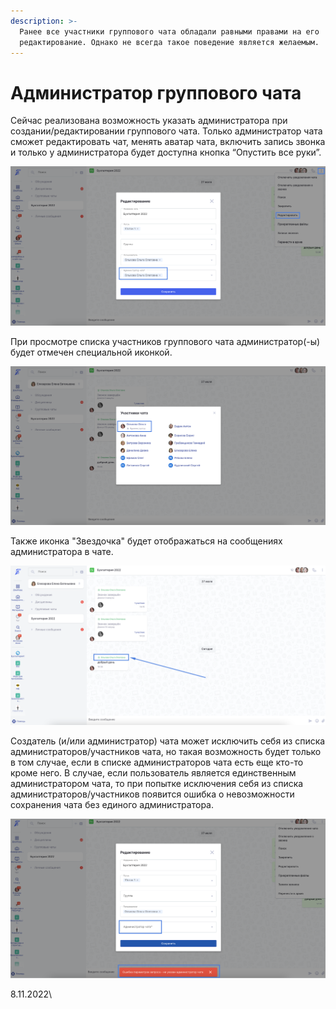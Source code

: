 ```yaml
---
description: >-
  Ранее все участники группового чата обладали равными правами на его
  редактирование. Однако не всегда такое поведение является желаемым.
---
```


# Администратор группового чата

Сейчас реализована возможность указать администратора при создании/редактировании группового чата. Только администратор чата сможет редактировать чат, менять аватар чата, включить запись звонка и только у администратора будет доступна кнопка “Опустить все руки”.

![](<../../.gitbook/assets/image (124).png>)

При просмотре списка участников группового чата администратор(-ы) будет отмечен специальной иконкой.

![](<../../.gitbook/assets/image (12) (4).png>)

Также иконка "Звездочка" будет отображаться на сообщениях администратора в чате.

![](<../../.gitbook/assets/image (120).png>)

Создатель (и/или администратор) чата может исключить себя из списка администраторов/участников чата, но такая возможность будет только в том случае, если в списке администраторов чата есть еще кто-то кроме него. В случае, если пользователь является единственным администратором чата, то при попытке исключения себя из списка администраторов/участников появится ошибка о невозможности сохранения чата без единого администратора.

![](<../../.gitbook/assets/image (119).png>)

8.11.2022\
